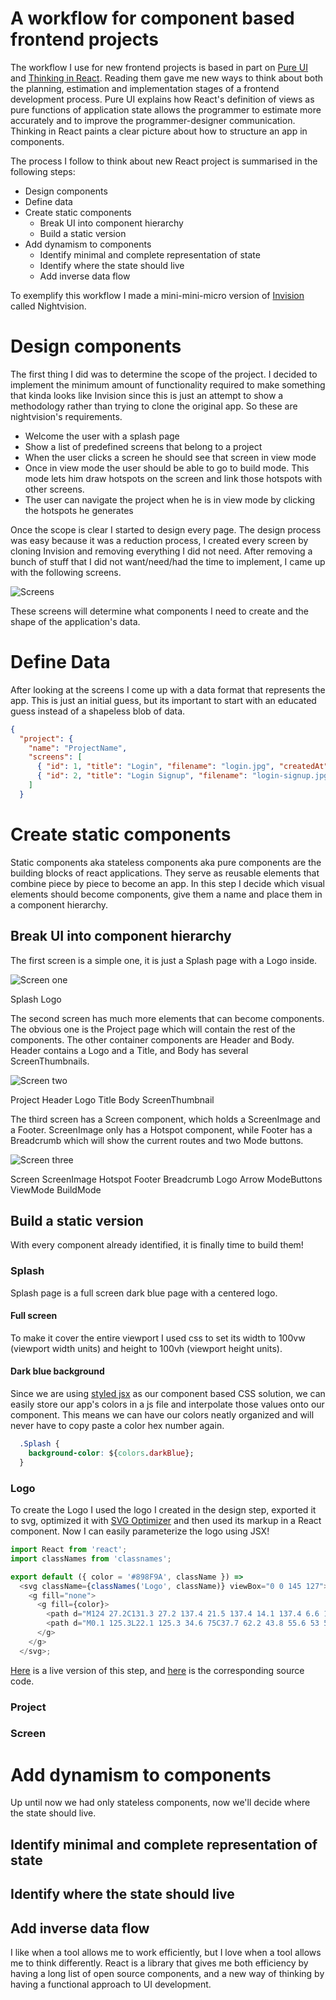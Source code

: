# A workflow for component based frontend projects

The workflow I use for new frontend projects is based in part on [Pure UI](https://rauchg.com/2015/pure-ui) and [Thinking in React](https://facebook.github.io/react/docs/thinking-in-react.html). Reading them gave me new ways to think about both the planning, estimation and implementation stages of a frontend development process. Pure UI explains how React's definition of views as pure functions of application state allows the programmer to estimate more accurately and to improve the programmer-designer communication. Thinking in React paints a clear picture about how to structure an app in components.

The process I follow to think about new React project is summarised in the following steps:

* Design components
* Define data
* Create static components
  * Break UI into component hierarchy
  * Build a static version
* Add dynamism to components
  * Identify minimal and complete representation of state
  * Identify where the state should live
  * Add inverse data flow

To exemplify this workflow I made a mini-mini-micro version of [Invision](https://www.invisionapp.com/) called Nightvision.

# Design components

The first thing I did was to determine the scope of the project. I decided to implement the minimum amount of functionality required to make something that kinda looks like Invision since this is just an attempt to show a methodology rather than trying to clone the original app. So these are nightvision's requirements.

* Welcome the user with a splash page
* Show a list of predefined screens that belong to a project
* When the user clicks a screen he should see that screen in view mode
* Once in view mode the user should be able to go to build mode. This mode lets him draw hotspots on the screen and link those hotspots with other screens.
* The user can navigate the project when he is in view mode by clicking the hotspots he generates

Once the scope is clear I started to design every page. The design process was easy because it was a reduction process, I created every screen by cloning Invision and removing everything I did not need. After removing a bunch of stuff that I did not want/need/had the time to implement, I came up with the following screens.

![Screens](file://nightvision.gif)

These screens will determine what components I need to create and the shape of the application's data.

# Define Data
After looking at the screens I come up with a data format that represents the app. This is just an initial guess, but its important to start with an educated guess instead of a shapeless blob of data.

```json
{
  "project": {
    "name": "ProjectName",
    "screens": [
      { "id": 1, "title": "Login", "filename": "login.jpg", "createdAt": "2017-02-20T09:18:18.429Z", "thumbnail": "/assets/login-thumb.jpg", "image": "/assets/login.jpg", "hotspots": [{ "x": 400, "y": 513, "width": 200, "height": 80, "linkTo": 2 }] },
      { "id": 2, "title": "Login Signup", "filename": "login-signup.jpg", "createdAt": "2017-02-20T09:18:18.429Z", "thumbnail": "/assets/login-thumb.jpg", "image": "/assets/login.jpg", "hotspots": [] }
    ]
  }
```

# Create static components
Static components aka stateless components aka pure components are the building blocks of react applications. They serve as reusable elements that combine piece by piece to become an app. In this step I decide which visual elements should become components, give them a name and place them in a component hierarchy.

## Break UI into component hierarchy
The first screen is a simple one, it is just a Splash page with a Logo inside.

![Screen one](link_to_that_image)

Splash
  Logo

The second screen has much more elements that can become components. The obvious one is the Project page which will contain the rest of the components. The other container components are Header and Body. Header contains a Logo and a Title, and Body has several ScreenThumbnails.

![Screen two](link_to_that_image)

Project
  Header
    Logo
    Title
  Body
    ScreenThumbnail

The third screen has a Screen component, which holds a ScreenImage and a Footer. ScreenImage only has a Hotspot component, while Footer has a Breadcrumb which will show the current routes and two Mode buttons.

![Screen three](link_to_that_image)

Screen
  ScreenImage
    Hotspot
  Footer
    Breadcrumb
      Logo
      Arrow
    ModeButtons
      ViewMode
      BuildMode

## Build a static version
With every component already identified, it is finally time to build them!

### Splash
Splash page is a full screen dark blue page with a centered logo.

#### Full screen
To make it cover the entire viewport I used css to set its width to 100vw (viewport width units) and height to 100vh (viewport height units).

#### Dark blue background
Since we are using [styled jsx](https://github.com/zeit/styled-jsx) as our component based CSS solution, we can easily store our app's colors in a js file and interpolate those values onto our component. This means we can have our colors neatly organized and will never have to copy paste a color hex number again.

```css
  .Splash {
    background-color: ${colors.darkBlue};
  }
```

### Logo

To create the Logo I used the logo I created in the design step, exported it to svg, optimized it with [SVG Optimizer](http://petercollingridge.appspot.com/svg-optimiser) and then used its markup in a React component. Now I can easily parameterize the logo using JSX!

```js
import React from 'react';
import classNames from 'classnames';

export default ({ color = '#898F9A', className }) =>
  <svg className={classNames('Logo', className)} viewBox="0 0 145 127">
    <g fill="none">
      <g fill={color}>
        <path d="M124 27.2C131.3 27.2 137.4 21.5 137.4 14.1 137.4 6.6 131.3 0.9 124 0.9 116.8 0.9 110.7 6.6 110.7 14.1 110.7 21.5 116.8 27.2 124 27.2M95.2 107.4C95.2 119 101.5 126.7 114.8 126.7 125.9 126.7 134.9 120.1 141.3 109.5L144.8 95.4C137.2 112.2 123.2 112.5 121.5 112.1 118.6 111.5 116.8 110.4 116.8 106.7 116.8 104.5 117.2 101.4 118.2 97.7L132.9 39.3 95.6 39.3 90.9 56.7 106.4 56.7 96.4 97.6C95.6 100.9 95.2 104.5 95.2 107.4Z" />
        <path d="M0.1 125.3L22.1 125.3 34.6 75C37.7 62.2 43.8 55.6 53 55.6 60.3 55.6 64.8 60.1 64.8 67.6 64.8 69.8 64.6 72.1 63.8 74.7L57.4 97.8C56.4 101.1 56 104.5 56 107.6 56 118.6 62.4 126.6 76 126.6 87.5 126.6 96.8 119.2 101.9 101.3L98.3 100.1C94 112.1 85.2 112.1 82.3 112.1 79.3 112.1 77.7 110.1 77.7 106.2 77.7 104.5 78.1 102.5 78.7 100.1L85 77.6C86.6 72.3 87.2 67.6 87.2 63.3 87.2 46.4 77 37.6 64.6 37.6 53 37.6 41.3 48.1 35.4 59.1L39.7 39.3 6.2 39.3 1.5 56.7 17.2 56.7 7.5 95.4 0.1 125.3Z" />
      </g>
    </g>
  </svg>;
```

[Here](https://nightvision-kokplpifzt.now.sh/) is a live version of this step, and [here](https://nightvision-kokplpifzt.now.sh/_src) is the corresponding source code.

### Project
### Screen

# Add dynamism to components
Up until now we had only stateless components, now we'll decide where the state should live.

## Identify minimal and complete representation of state
## Identify where the state should live
## Add inverse data flow

I like when a tool allows me to work efficiently, but I love when a tool allows me to think differently. React is a library that gives me both efficiency by having a long list of open source components, and a new way of thinking by having a functional approach to UI development.